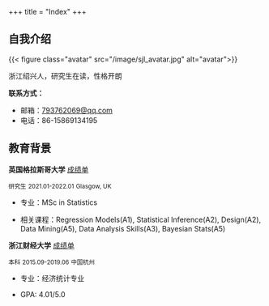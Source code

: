 +++
title = "Index"
+++

## 自我介绍

{{< figure class="avatar" src="/image/sjl_avatar.jpg" alt="avatar">}}

浙江绍兴人，研究生在读，性格开朗

**联系方式：**

- 邮箱：793762069@qq.com 
- 电话：86-15869134195

## 教育背景

**英国格拉斯哥大学** [成绩单](/pdf/研究生期间成绩单.pdf)

<small>研究生</small> <small>2021.01-2022.01</small> <small>Glasgow, UK</small>

- 专业：MSc in Statistics

- 相关课程：Regression Models(A1), Statistical Inference(A2), Design(A2), Data
Mining(A5), Data Analysis Skills(A3), Bayesian Stats(A5)

**浙江财经大学** [成绩单](/pdf/本科毕业证书以及成绩单.pdf)

<small>本科</small> <small>2015.09-2019.06</small> <small>中国杭州</small>

- 专业：经济统计专业

- GPA: 4.01/5.0
